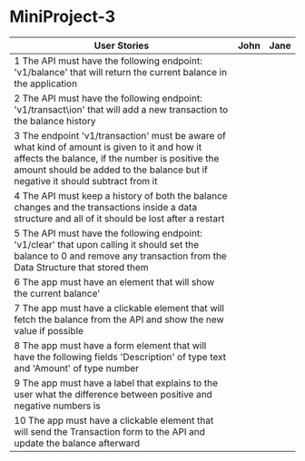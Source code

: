 # MiniProject-3

| User Stories     | John | Jane |
| ---------------- | :--: | ---: |
| 1 The API must have the following endpoint: 'v1/balance' that will  return the current balance in the application |     |      |
| 2 The API must have the following endpoint: 'v1/transact\ion' that will add a new transaction to the balance history |      |     |
| 3 The endpoint 'v1/transaction' must be aware of what kind of amount is given to it and how it affects the balance, if the number is positive the amount should be added to the balance but if negative it should subtract from it |     |      |
| 4 The API must keep a history of both the balance changes and the transactions inside a data structure and all of it should be lost after a restart |     |      |
| 5  The API must have the following endpoint: 'v1/clear' that upon calling it should set the balance to 0 and remove any transaction from the Data Structure that stored them|      |     |
| 6 The app must have an element that will show the current balance' |    |      |
| 7 The app must have a clickable element that will fetch the balance from the API and show the new value if possible |     |      |
| 8 The app must have a form element that will have the following fields 'Description' of type text and 'Amount' of type number |      |     |
| 9 The app must have a label that explains to the user what the difference between positive and negative numbers is |     |      |
| 10  The app must have a clickable element that will send the Transaction form to the API and update the balance afterward |     |      |
